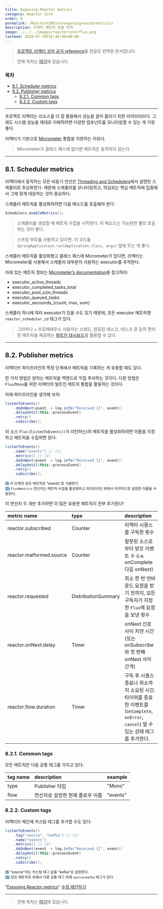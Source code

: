 ```yaml
---
title: Exposing Reactor metrics
category: Reactor Core
order: 9
permalink: /Reactor%20Core/exposingreactormetrics/
description: 리액터 메트릭 한글 번역
image: ./../../images/reactorcore/flux.png
lastmod: 2020-07-19T16:40:00+09:00
---
```


> [프로젝트 리액터 코어 공식 reference](https://projectreactor.io/docs/core/release/reference/#metrics)를 한글로 번역한 문서입니다.
>
> 전체 목차는 [여기](../contents/)에 있습니다.

### 목차

- [8.1. Scheduler metrics](#81-scheduler-metrics)
- [8.2. Publisher metrics](#82-publisher-metrics)
  + [8.2.1. Common tags](#821-common-tags)
  + [8.2.2. Custom tags](#822-custom-tags)

---

프로젝트 리액터는 리소스를 더 잘 활용해서 성능을 끌어 올리기 위한 라이브러리다. 그래도 시스템 성능을 제대로 이해하려면 다양한 컴포넌트를 모니터링할 수 있는 게 가장 좋다.

리액터가 기본으로 [Micrometer](https://micrometer.io/) 통합을 지원하는 이유다.

> Micrometer가 클래스 패스에 없다면 메트릭은 동작하지 않는다.

---

## 8.1. Scheduler metrics

리액터에서 동작하는 모든 비동기 연산은 [Threading and Schedulers](../reactorcorefeatures#45-threading-and-schedulers)에서 설명한 스케줄러로 추상화한다. 때문에 스케줄러를 모니터링하고, 의심되는 핵심 메트릭에 집중해서 그에 맞게 대응하는 것이 중요하다.

스케줄러 메트릭을 활성화하려면 다음 메소드를 호출해야 한다:

```java
Schedulers.enableMetrics();
```

> 스케줄러를 생성할 때 메트릭 수집을 시작한다. 이 메소드는 가능한한 빨리 호출하는 것이 좋다.

> 스프링 부트를 사용하고 있다면, 이 코드를 `SpringApplication.run(Application.class, args)` 앞에 두는 게 좋다.

스케줄러 메트릭을 활성화했고 클래스 패스에 Micrometer가 있다면, 리액터는 Micrometer를 사용해서 스케줄러 대부분이 사용하는 executor를 추적한다.

아래 있는 메트릭 정보는 [Micrometer’s documentation](http://micrometer.io/docs/ref/jvm)을 참고하라:

- executor_active_threads
- executor_completed_tasks_total
- executor_pool_size_threads
- executor_queued_tasks
- executor_secounds_{count, max, sum}

스케줄러 하나에 여러 executor가 있을 수도 있기 때문에, 모든 executor 메트릭엔 `reactor_scheduler_id` 태그가 있다.

> 그라파나 + 프로메테우스 사용자는 스레드, 완료된 태스크, 태스크 큐 등의 편리한 메트릭을 제공하는 [빌트인 대시보드](https://raw.githubusercontent.com/reactor/reactor-monitoring-demo/master/dashboards/schedulers.json)를 활용할 수 있다.

---

## 8.2. Publisher metrics

리액티브 파이프라인의 특정 단계에서 메트릭을 기록하는 게 유용할 때도 있다.

한 가지 방법은 원하는 메트릭을 백엔드로 직접 푸쉬하는 것이다. 다른 방법은 `Flux`/`Mono`를 위한 리액터의 빌트인 메트릭 통합을 활용하는 것이다.

아래 파이프라인을 생각해 보자:

```java
listenToEvents()
    .doOnNext(event -> log.info("Received {}", event))
    .delayUntil(this::processEvent)
    .retry()
    .subscribe();
```

이 소스 `Flux` (`listenToEvents()`가 리턴하는)의 메트릭을 활성화하려면 이름을 지정하고 메트릭을 수집하면 된다:

```java
listenToEvents()
    .name("events") // (1)
    .metrics() // (2)
    .doOnNext(event -> log.info("Received {}", event))
    .delayUntil(this::processEvent)
    .retry()
    .subscribe();
```
<small><span style="background-color: #a9dcfc; border-radius: 50px;">(1)</span> 이 단계의 모든 메트릭은 "events"로 식별한다.</small><br>
<small><span style="background-color: #a9dcfc; border-radius: 50px;">(2)</span> `Flux#metrics`  연산자는 메트릭 수집을 활성화하고 파이프라인 위에서 마지막으로 설정한 이름을 사용한다.</small>

이 연산자 두 개만 추가하면 이 많은 유용한 메트릭이 전부 추가된다!

| metric name              | type                | description                                                  |
| :----------------------- | :------------------ | :----------------------------------------------------------- |
| reactor.subscribed       | Counter             | 리액터 시퀀스를 구독한 횟수                                  |
| reactor.malformed.source | Counter             | 잘못된 소스로부터 받은 이벤트 수 (i.e. onComplete 다음 onNext) |
| reactor.requested        | DistributionSummary | 최소 한 번 언바운드 요청을 받기 전까지, 모든 구독자가 지정한 `Flux`에 요청을 보낸 횟수 |
| reactor.onNext.delay     | Timer               | onNext 신호 사이 지연 시간 (또는 onSubscribe와 첫 번째 onNext 사이 간격) |
| reactor.flow.duration    | Timer               | 구독 후 시퀀스 종료나 취소까지 소요된 시간. 타이머를 종료한 이벤트를 (`onComplete`, `onError`, `cancel`) 알 수 있는 상태 태그를 추가한다. |

### 8.2.1. Common tags

모든 메트릭은 다음 공통 태그를 가지고 있다:

| tag name | description                      | example  |
| :------- | :------------------------------- | :------- |
| type     | Publisher 타입                   | "Mono"   |
| flow     | 연산자로 설정한 현재 플로우 이름 | "events" |

### 8.2.2. Custom tags

리액티브 체인에 커스텀 태그를 추가할 수도 있다:

```java
listenToEvents()
    .tag("source", "kafka") // (1)
    .name("events")
    .metrics() // (2)
    .doOnNext(event -> log.info("Received {}", event))
    .delayUntil(this::processEvent)
    .retry()
    .subscribe();
```
<small><span style="background-color: #a9dcfc; border-radius: 50px;">(1)</span> "source"라는 커스텀 태그 값을 "kafka"로 설정한다.</small><br>
<small><span style="background-color: #a9dcfc; border-radius: 50px;">(2)</span> 모든 메트릭은 위에서 다룬 공통 태그 외에 `source=kafka` 태그가 있다.</small>

"[Exposing Reactor metrics](https://projectreactor.io/docs/core/release/reference/#metrics)" [수정 제안하기](https://github.com/reactor/reactor-core/edit/master/docs/asciidoc/metrics.adoc)

---

> 전체 목차는 [여기](../contents/)에 있습니다.
